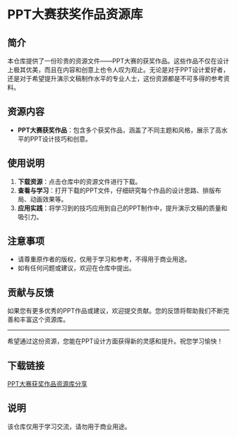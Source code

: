 # PPT大赛获奖作品资源库

## 简介
本仓库提供了一份珍贵的资源文件——PPT大赛的获奖作品。这些作品不仅在设计上极其优美，而且在内容和创意上也令人叹为观止。无论是对于PPT设计爱好者，还是对于希望提升演示文稿制作水平的专业人士，这份资源都是不可多得的参考资料。

## 资源内容
- **PPT大赛获奖作品**：包含多个获奖作品，涵盖了不同主题和风格，展示了高水平的PPT设计技巧和创意。

## 使用说明
1. **下载资源**：点击仓库中的资源文件进行下载。
2. **查看与学习**：打开下载的PPT文件，仔细研究每个作品的设计思路、排版布局、动画效果等。
3. **应用实践**：将学习到的技巧应用到自己的PPT制作中，提升演示文稿的质量和吸引力。

## 注意事项
- 请尊重原作者的版权，仅用于学习和参考，不得用于商业用途。
- 如有任何问题或建议，欢迎在仓库中提出。

## 贡献与反馈
如果您有更多优秀的PPT作品或建议，欢迎提交贡献。您的反馈将帮助我们不断完善和丰富这个资源库。

---

希望通过这份资源，您能在PPT设计方面获得新的灵感和提升。祝您学习愉快！

## 下载链接
[PPT大赛获奖作品资源库分享](https://pan.quark.cn/s/340a8ba6f934)

## 说明

该仓库仅用于学习交流，请勿用于商业用途。
